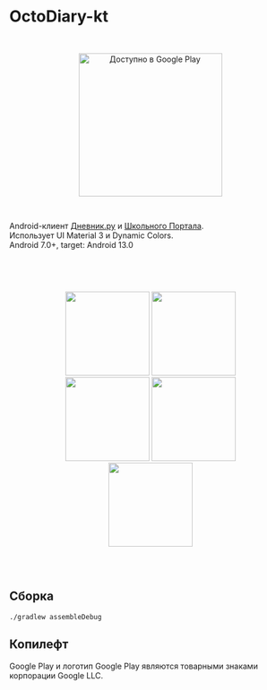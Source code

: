 # OctoDiary-kt
<div align=center style="padding: 30px">
<a href='https://play.google.com/store/apps/details?id=org.bxkr.octodiary&pcampaignid=pcampaignidMKT-Other-global-all-co-prtnr-py-PartBadge-Mar2515-1'><img width=256 alt='Доступно в Google Play' src='https://play.google.com/intl/en_us/badges/static/images/badges/ru_badge_web_generic.png'/></a></div>  

Android-клиент [Дневник.ру](https://dnevnik.ru/)
и [Школьного Портала](https://school.mosreg.ru/about/project).  
Использует UI Material 3 и Dynamic Colors.  
Android 7.0+, target: Android 13.0

&nbsp;

<div align=center style="padding: 30px">

<img src=https://user-images.githubusercontent.com/66333241/210060210-10dcddbe-65cc-45b7-bae7-0311f624c971.png width=150>
<img src=https://user-images.githubusercontent.com/66333241/210060211-52826772-f905-407b-a129-3645f8acff60.png width=150>
<img src=https://user-images.githubusercontent.com/66333241/210060213-7774e6c3-fbcc-47da-bace-8cfb02bb72a8.png width=150>
<img src=https://user-images.githubusercontent.com/66333241/210060424-2658f7a0-ea4b-4f85-ad03-c3abc0199793.png width=150>
<img src=https://user-images.githubusercontent.com/66333241/210060206-2ac4173b-cd21-41bd-8e09-7df7b117259a.png width=150>


</div>
&nbsp; 

## Сборка

```./gradlew assembleDebug```

## Копилефт

Google Play и логотип Google Play являются товарными знаками корпорации Google LLC.